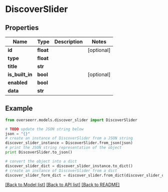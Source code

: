 # DiscoverSlider


## Properties
Name | Type | Description | Notes
------------ | ------------- | ------------- | -------------
**id** | **float** |  | [optional] 
**type** | **float** |  | 
**title** | **str** |  | 
**is_built_in** | **bool** |  | [optional] 
**enabled** | **bool** |  | 
**data** | **str** |  | 

## Example

```python
from overseerr.models.discover_slider import DiscoverSlider

# TODO update the JSON string below
json = "{}"
# create an instance of DiscoverSlider from a JSON string
discover_slider_instance = DiscoverSlider.from_json(json)
# print the JSON string representation of the object
print DiscoverSlider.to_json()

# convert the object into a dict
discover_slider_dict = discover_slider_instance.to_dict()
# create an instance of DiscoverSlider from a dict
discover_slider_form_dict = discover_slider.from_dict(discover_slider_dict)
```
[[Back to Model list]](../README.md#documentation-for-models) [[Back to API list]](../README.md#documentation-for-api-endpoints) [[Back to README]](../README.md)


